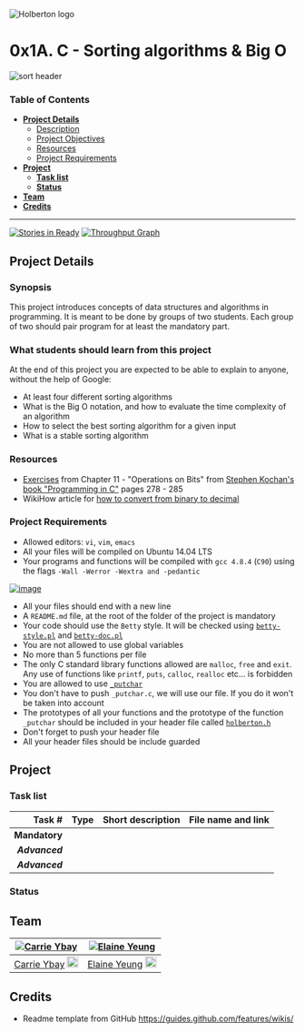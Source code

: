 ![Holberton logo](https://www.holbertonschool.com/assets/holberton-logo-1cc451260ca3cd297def53f2250a9794810667c7ca7b5fa5879a569a457bf16f.png)
# 0x1A. C - Sorting algorithms & Big O
![sort header](https://s3.amazonaws.com/intranet-projects-files/holbertonschool-low_level_programming/248/willy-wonka.png)
### Table of Contents
* [**Project Details**](#project-details)
	* [Description](#synopsis)
	* [Project Objectives](#what-students-should-learn-from-this-project)
	* [Resources](#resources)
	* [Project Requirements](#project-requirements)
* [**Project**](#project)
	* [**Task list**](#task-list)
	* [**Status**](#status)
* [**Team**](#team)
* [**Credits**](#credits)

---
[![Stories in Ready](https://badge.waffle.io/yeungegs/holbertonschool_big-o.png?label=ready&title=Ready)](https://waffle.io/yeungegs/holbertonschool_big-o?utm_source=badge) [![Throughput Graph](https://graphs.waffle.io/yeungegs/holbertonschool_big-o/throughput.svg)](https://waffle.io/yeungegs/holbertonschool_big-o/metrics/throughput)

## Project Details

### Synopsis
This project introduces concepts of data structures and algorithms in programming. It is meant to be done by groups of two students. Each group of two should pair program for at least the mandatory part.

### What students should learn from this project
At the end of this project you are expected to be able to explain to anyone, without the help of Google:
- At least four different sorting algorithms
- What is the Big O notation, and how to evaluate the time complexity of an algorithm
- How to select the best sorting algorithm for a given input
- What is a stable sorting algorithm

### Resources
- [Exercises](https://github.com/yeungegs/kochan-c-exercises/tree/master/chapter-11) from Chapter 11 - "Operations on Bits" from [Stephen Kochan's  book "Programming in C"](https://www.google.com/webhp?sourceid=chrome-instant&ion=1&espv=2&ie=UTF-8#q=kochan+programming+in+c&*) pages 278 - 285 
- WikiHow article for [how to convert from binary to decimal](http://www.wikihow.com/Convert-from-Binary-to-Decimal)

### Project Requirements
- Allowed editors: `vi`, `vim`, `emacs`
- All your files will be compiled on Ubuntu 14.04 LTS
- Your programs and functions will be compiled with `gcc 4.8.4` (`C90`) using the flags `-Wall -Werror -Wextra and -pedantic`

[![image](https://cloud.githubusercontent.com/assets/23224088/24430835/7d83286c-13cd-11e7-9083-aadb330906b8.png)](https://twitter.com/egsy/status/833533513936703489)
- All your files should end with a new line
- A `README.md` file, at the root of the folder of the project is mandatory
- Your code should use the `Betty` style. It will be checked using [`betty-style.pl`](https://github.com/holbertonschool/Betty/blob/master/betty-style.pl) and [`betty-doc.pl`](https://github.com/holbertonschool/Betty/blob/master/betty-doc.pl)
- You are not allowed to use global variables
- No more than 5 functions per file
- The only C standard library functions allowed are `malloc`, `free` and `exit`. Any use of functions like `printf`, `puts`, `calloc`, `realloc` etc... is forbidden
- You are allowed to use [`_putchar`](https://github.com/holbertonschool/_putchar.c/blob/master/_putchar.c)
- You don't have to push `_putchar.c`, we will use our file. If you do it won't be taken into account
- The prototypes of all your functions and the prototype of the function `_putchar` should be included in your header file called [`holberton.h`](./holberton.h)
- Don't forget to push your header file
- All your header files should be include guarded

## Project 

### Task list
 Task # | Type | Short description | File name and link |
 ---: | --- | --- | --- |
 | **Mandatory** | | |
 | ***Advanced***| | |
 | ***Advanced***| | |
 
### Status 

## Team
[![Carrie Ybay](https://avatars0.githubusercontent.com/u/22947629?v=3&s=230)](https://github.com/hicarrie) | [![Elaine Yeung](https://avatars3.githubusercontent.com/u/23224088?v=3&s=230)](https://github.com/yeungegs)
:---:|:---:
[Carrie Ybay](https://github.com/hicarrie) <a target="_blank" href="https://twitter.com/hicarrie_"> <img src="https://cloud.githubusercontent.com/assets/23224088/24941419/2f3fc5ce-1eff-11e7-9ed3-85693579df09.png" height="20"></a> | [Elaine Yeung](https://github.com/yeungegs) <a target="_blank" href="https://twitter.com/egsy"> <img src="https://cloud.githubusercontent.com/assets/23224088/24941419/2f3fc5ce-1eff-11e7-9ed3-85693579df09.png" height="20"></a>

## Credits
* Readme template from GitHub https://guides.github.com/features/wikis/
